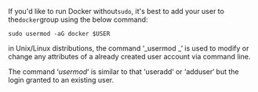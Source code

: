 If you'd like to run Docker without`sudo`, it's best to add your user to the`docker`group using the below command:

```
sudo usermod -aG docker $USER
```

in Unix/Linux distributions, the command ‘_usermod _‘ is used to modify or change any attributes of a already created user account via command line.

The command ‘_usermod_‘ is similar to that ‘useradd‘ or ‘adduser‘ but the login granted to an existing user.

